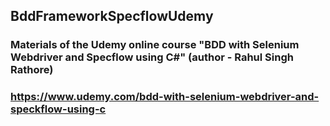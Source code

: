 ## BddFrameworkSpecflowUdemy
### Materials of the Udemy online course "BDD with Selenium Webdriver and Specflow using C#" (author - Rahul Singh Rathore)
### https://www.udemy.com/bdd-with-selenium-webdriver-and-speckflow-using-c
